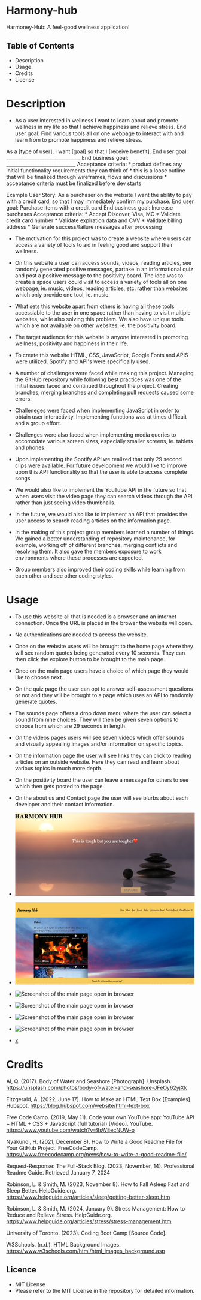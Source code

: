 # Harmony-hub
Harmoney-Hub: A feel-good wellness application!

## Table of Contents 

- Description
- Usage
- Credits
- License

# Description

- As a user interested in wellness I want to learn about and promote wellness in my life so that I achieve happiness and relieve stress. End user goal: Find various tools all on one webpage to interact with and learn from to promote happiness and relieve stress. 



As a [type of user], I want [goal] so that I [receive benefit]. End user goal: _______________________________ End business goal: _____________________________ Acceptance criteria: * product defines any initial functionality requirements they can think of * this is a loose outline that will be finalized through wireframes, flows and discussions * acceptance criteria must be finalized before dev starts 

Example User Story:
As a purchaser on the website I want the ability to pay with a credit card, so that I may immediately confirm my purchase. End user goal: Purchase items with a credit card End business goal: Increase purchases Acceptance criteria: * Accept Discover, Visa, MC * Validate credit card number * Validate expiration data and CVV * Validate billing address * Generate success/failure messages after processing 





- The motivation for this project was to create a website where users can access a variety of tools to aid in feeling good and support their wellness. 

- On this website a user can access sounds, videos, reading articles, see randomly generated positive messages, partake in an informational quiz and post a positive message to the positivity board. The idea was to create a space users could visit to access a variety of tools all on one webpage, ie. music, videos, reading articles, etc. rather than websites which only provide one tool, ie. music. 

- What sets this website apart from others is having all these tools accessiable to the user in one space rather than having to visit multiple websites, while also solving this problem. We also have unique tools which are not available on other websites, ie. the positivity board.

- The target audience for this website is anyone interested in promoting wellness, positivity and happiness in their life. 

- To create this website HTML, CSS, JavaScript, Google Fonts and APIS were utilized. Spotify and API's were specifically used. 

- A number of challenges were faced while making this project. Managing the GitHub repository while following best practices was one of the initial issues faced and continued throughout the project. Creating branches, merging branches and completing pull requests caused some errors. 

- Challeneges were faced when implementing JavaScript in order to obtain user interactivity. Implementing functions was at times difficult and a group effort. 

- Challenges were also faced when implementing media queries to accomodate various screen sizes, especially smaller screens, ie. tablets and phones. 

- Upon implementing the Spotify API we realized that only 29 second clips were available. For future development we would like to improve upon this API functionality so that the user is able to access complete songs.

- We would also like to implement the YouTube API in the future so that when users visit the video page they can search videos through the API rather than just seeing video thumbnails.

- In the future, we would also like to implement an API that provides the user access to search reading articles on the information page. 

- In the making of this project group members learned a number of things. We gained a better understanding of repository maintenance, for example, working off of different branches, merging conflicts and resolving them. It also gave the members exposure to work environments where these processes are expected. 

- Group members also improved their coding skills while learning from each other and see other coding styles. 

# Usage

- To use this website all that is needed is a browser and an internet connection. Once the URL is placed in the brower the website will open.

- No authentications are needed to access the website.

- Once on the website users will be brought to the home page where they will see random quotes being generated every 10 seconds. They can then click the explore button to be brought to the main page.

- Once on the main page users have a choice of which page they would like to choose next. 

- On the quiz page the user can opt to answer self-assessment questions or not and they will be brought to a page which uses an API to randomly generate quotes. 

- The sounds page offers a drop down menu where the user can select a sound from nine choices. They will then be given seven options to choose from which are 29 seconds in length. 

- On the videos pages users will see seven videos which offer sounds and visually appealing images and/or information on specific topics. 

- On the information page the user will see links they can click to reading articles on an outside website. Here they can read and learn about various topics in much more depth.  

- On the positivity board the user can leave a message for others to see which then gets posted to the page. 

- On the about us and Contact page the user will see blurbs about each developer and their contact information.


- ![Screenshot of the main page open in browser](./images/screenshot-1.png)

- ![Screenshot of the home page open in browser](./images/screenshot-2.png)

- ![Screenshot of the main page open in browser]()

- ![Screenshot of the main page open in browser]()

- ![Screenshot of the main page open in browser]()

- ![Screenshot of the main page open in browser]()

- [x](y)

# Credits

Al, Q. (2017). Body of Water and Seashore [Photograph]. Unsplash. https://unsplash.com/photos/body-of-water-and-seashore-JFeOy62yjXk

Fitzgerald, A. (2022, June 17). How to Make an HTML Text Box [Examples]. Hubspot. https://blog.hubspot.com/website/html-text-box

Free Code Camp. (2019, May 11). Code your own YouTube app: YouTube API + HTML + CSS + JavaScript (full tutorial) [Video]. YouTube. https://www.youtube.com/watch?v=9sWEecNUW-o

Nyakundi, H. (2021, December 8). How to Write a Good Readme File for Your GitHub Project. FreeCodeCamp. https://www.freecodecamp.org/news/how-to-write-a-good-readme-file/

Request-Response: The Full-Stack Blog. (2023, November, 14). Professional Readme Guide. Retrieved January 7, 2024

Robinson, L. & Smith, M. (2023, November 8). How to Fall Asleep Fast and Sleep Better. HelpGuide.org. https://www.helpguide.org/articles/sleep/getting-better-sleep.htm

Robinson, L. & Smith, M. (2024, January 9). Stress Management: How to Reduce and Relieve Stress. HelpGuide.org. https://www.helpguide.org/articles/stress/stress-management.htm

University of Toronto. (2023). Coding Boot Camp [Source Code].

W3Schools. (n.d.). HTML Background Images. https://www.w3schools.com/html/html_images_background.asp

## Licence 

- MIT License
- Please refer to the MIT License in the repository for detailed information.
